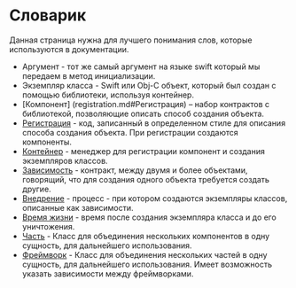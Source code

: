 # Словарик

Данная страница нужна для лучшего понимания слов, которые используются в документации.

* Аргумент - тот же самый аргумент на языке swift который мы передаем в метод инициализации.
* Экземпляр класса - Swift или Obj-C объект, который был создан с помощью библиотеки, используя контейнер.
* [Компонент] (registration.md#Регистрация) – набор контрактов с библиотекой, позволяющие описать способ создания объекта.
* [Регистрация](registration.md#Регистрация) - код, записанный в определенном стиле для описания способа создания объекта. При регистрации создаются компоненты.
* [Контейнер](registration.md#Регистрация) - менеджер для  регистрации компонент и создания экземпляров классов.
* [Зависимость](resolve.md#Разрешение-зависимостей) - контракт, между двумя и более объектами, говорящий, что для создания одного объекта требуется создать другие.
* [Внедрение](injection.md#Внедрение) - процесс  - при котором создаются экземпляры классов, описанные как зависимости.
* [Время жизни](lifetime.md#Время-жизни) - время после создания экземпляра класса и до его уничтожения.
* [Часть](part_framework.md#Части-и-Фреймворки) - Класс для объединения нескольких компонентов в одну сущность, для дальнейшего использования.
* [Фреймворк](part_framework.md#Части-и-Фреймворки) -  Класс для объединения нескольких частей в одну сущность, для дальнейшего использования. Имеет возможность указать зависимости между фреймворками.

